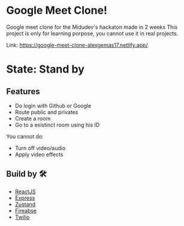# Google Meet Clone!
Google meet clone for the Midudev's hackaton made in 2 weeks
This project is only for learning porpose, you cannot use it in real projects.

Link: https://google-meet-clone-alexgemas17.netlify.app/.

# State: Stand by 

## Features
* Do login with Github or Google
* Route public and privates
* Create a room
* Go to a existinct room using his ID

You cannot do:
* Turn off video/audio
* Apply video effects

## Build by 🛠️

* [ReactJS](https://es.reactjs.org/docs/getting-started.html)
* [Express](https://expressjs.com/)
* [Zustand](https://zustand-demo.pmnd.rs/)
* [Fireabse](https://firebase.google.com/docs)
* [Twilio](https://www.twilio.com/es-mx/)
